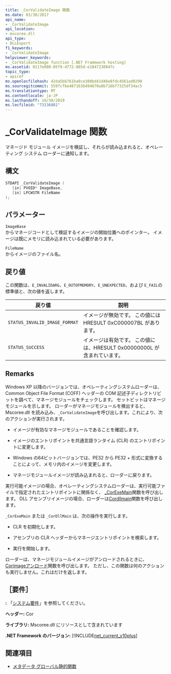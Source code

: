 ```yaml
---
title: _CorValidateImage 関数
ms.date: 03/30/2017
api_name:
- _CorValidateImage
api_location:
- mscoree.dll
api_type:
- DLLExport
f1_keywords:
- _CorValidateImage
helpviewer_keywords:
- _CorValidateImage function [.NET Framework hosting]
ms.assetid: 0117e080-05f9-4772-885d-e1847230947c
topic_type:
- apiref
ms.openlocfilehash: 42da5bb761ba8ce388bd41d46e8fdc4561ad0290
ms.sourcegitcommit: 559fcfbe4871636494870a8b716bf7325df34ac5
ms.translationtype: MT
ms.contentlocale: ja-JP
ms.lasthandoff: 10/30/2019
ms.locfileid: "73136881"
---
```

# <a name="_corvalidateimage-function"></a>_CorValidateImage 関数
マネージド モジュール イメージを検証し、それらが読み込まれると、オペレーティング システム ローダーに通知します。  
  
## <a name="syntax"></a>構文  
  
```cpp  
STDAPI _CorValidateImage (   
   [in] PVOID* ImageBase,  
   [in] LPCWSTR FileName  
);  
```  
  
## <a name="parameters"></a>パラメーター  
 `ImageBase`  
 からマネージコードとして検証するイメージの開始位置へのポインター。 イメージは既にメモリに読み込まれている必要があります。  
  
 `FileName`  
 からイメージのファイル名。  
  
## <a name="return-value"></a>戻り値  
 この関数は、`E_INVALIDARG`、`E_OUTOFMEMORY`、`E_UNEXPECTED`、および `E_FAIL`の標準値と、次の値を返します。  
  
|戻り値|説明|  
|------------------|-----------------|  
|`STATUS_INVALID_IMAGE_FORMAT`|イメージが無効です。 この値には HRESULT 0xC000007BL があります。|  
|`STATUS_SUCCESS`|イメージは有効です。 この値には、HRESULT 0x00000000L が含まれています。|  
  
## <a name="remarks"></a>Remarks  
 Windows XP 以降のバージョンでは、オペレーティングシステムローダーは、Common Object File Format (COFF) ヘッダーの COM 記述子ディレクトリビットを調べて、マネージモジュールをチェックします。 セットビットはマネージモジュールを示します。 ローダーがマネージモジュールを検出すると、Mscoree.dll を読み込み、`_CorValidateImage`を呼び出します。これにより、次のアクションが実行されます。  
  
- イメージが有効なマネージモジュールであることを確認します。  
  
- イメージのエントリポイントを共通言語ランタイム (CLR) のエントリポイントに変更します。  
  
- Windows の64ビットバージョンでは、PE32 から PE32 + 形式に変換することによって、メモリ内のイメージを変更します。  
  
- マネージモジュールイメージが読み込まれると、ローダーに戻ります。  
  
 実行可能イメージの場合、オペレーティングシステムローダーは、実行可能ファイルで指定されたエントリポイントに関係なく、 [_CorExeMain](../../../../docs/framework/unmanaged-api/hosting/corexemain-function.md)関数を呼び出します。 DLL アセンブリイメージの場合、ローダーは[Cordllmain](../../../../docs/framework/unmanaged-api/hosting/cordllmain-function.md)関数を呼び出します。  
  
 `_CorExeMain` または `_CorDllMain` は、次の操作を実行します。  
  
- CLR を初期化します。  
  
- アセンブリの CLR ヘッダーからマネージエントリポイントを検索します。  
  
- 実行を開始します。  
  
 ローダーは、マネージモジュールイメージがアンロードされるときに、 [Corimageアンロード](../../../../docs/framework/unmanaged-api/hosting/corimageunloading-function.md)関数を呼び出します。 ただし、この関数は何のアクションも実行しません。これはだけを返します。  
  
## <a name="requirements"></a>［要件］  
 **:** 「[システム要件](../../../../docs/framework/get-started/system-requirements.md)」を参照してください。  
  
 **ヘッダー:** Cor  
  
 **ライブラリ:** Mscoree.dll にリソースとして含まれています  
  
 **.NET Framework のバージョン:** [!INCLUDE[net_current_v10plus](../../../../includes/net-current-v10plus-md.md)]  
  
## <a name="see-also"></a>関連項目

- [メタデータ グローバル静的関数](../../../../docs/framework/unmanaged-api/metadata/metadata-global-static-functions.md)
